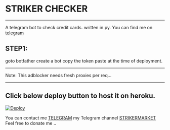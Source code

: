 # STRIKER CHECKER
___
A telegram bot to check credit cards. written in py.
You can find me on [telegram](https://telegram.me/strikermarket)

## STEP1:
goto botfather create a bot copy the token paste at the time of deployment.
___
Note: This adblocker needs fresh proxies per req...
___

## Click below deploy button to host it on heroku.
[![Deploy](https://www.herokucdn.com/deploy/button.svg)](https://heroku.com/deploy)

You can contact me [TELEGRAM](https://telegram.me/strikerop95) my Telegram channel [STRIKERMARKET](https://telegram.me/strikermarket)
Feel free to donate me ..

